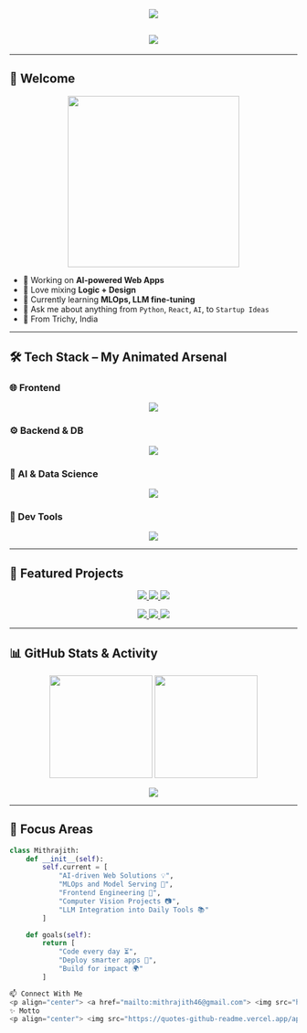 <!-- Profile Header with Wave -->
<p align="center">
  <img src="https://capsule-render.vercel.app/api?type=waving&color=gradient&customColorList=6,11,20&height=250&section=header&text=Mithrajith%20K%20👨‍💻&fontSize=45&fontColor=ffffff&animation=fadeIn" />
</p>

<!-- Animated Title and Role -->
<h2 align="center">
  <img src="https://readme-typing-svg.demolab.com?font=Fira+Code&size=25&duration=3000&pause=800&color=F97316&center=true&vCenter=true&width=650&lines=Full-stack+Engineer+🚀;AI+Developer+🤖;ML+Explorer+🧠;Creative+Problem+Solver+🛠️;Crafting+Intelligent+User+Experiences+🎨" />
</h2>

---

## 👋 Welcome

<p align="center">
  <img src="https://media.giphy.com/media/3o7aD2saalBwwftBIY/giphy.gif" width="300" />
</p>

- 🔭 Working on **AI-powered Web Apps**
- 🧠 Love mixing **Logic + Design**
- 🌱 Currently learning **MLOps, LLM fine-tuning**
- 💬 Ask me about anything from `Python`, `React`, `AI`, to `Startup Ideas`
- 📍 From Trichy, India

---

## 🛠️ Tech Stack – My Animated Arsenal

### 🌐 Frontend
<p align="center">
  <img src="https://skillicons.dev/icons?i=react,tailwind,js,html,css,ts" />
</p>

### ⚙️ Backend & DB
<p align="center">
  <img src="https://skillicons.dev/icons?i=python,flask,fastapi,mongodb,postgresql" />
</p>

### 🧠 AI & Data Science
<p align="center">
  <img src="https://skillicons.dev/icons?i=tensorflow,scikit-learn,numpy,pandas,opencv" />
</p>

### 🧰 Dev Tools
<p align="center">
  <img src="https://skillicons.dev/icons?i=docker,git,linux,vscode,jupyter" />
</p>

---

## 🚀 Featured Projects

<p align="center"> 
  <a href="https://github.com/mithrajith/Neo-budget-manager">
    <img src="https://github-readme-stats.vercel.app/api/pin/?username=mithrajith&repo=Neo-budget-manager&theme=radical&hide_border=true" />
  </a> 
  <a href="https://github.com/mithrajith/AI_music_player">
    <img src="https://github-readme-stats.vercel.app/api/pin/?username=mithrajith&repo=AI_music_player&theme=radical&hide_border=true" />
  </a>
  <a href="https://github.com/mithrajith/slap">
    <img src="https://github-readme-stats.vercel.app/api/pin/?username=mithrajith&repo=slap&theme=radical&hide_border=true" />
  </a>
</p>

<p align="center"> 
  <a href="https://github.com/mithrajith/image_captioning">
    <img src="https://github-readme-stats.vercel.app/api/pin/?username=mithrajith&repo=image_captioning&theme=radical&hide_border=true" />
  </a>
  <a href="https://github.com/mithrajith/campus-compass">
    <img src="https://github-readme-stats.vercel.app/api/pin/?username=mithrajith&repo=campus-compass&theme=radical&hide_border=true" />
  </a>
  <a href="https://github.com/mithrajith/Facial-recognition-code">
    <img src="https://github-readme-stats.vercel.app/api/pin/?username=mithrajith&repo=Facial-recognition-code&theme=radical&hide_border=true" />
  </a>
</p>

---

## 📊 GitHub Stats & Activity

<p align="center">
  <img src="https://github-readme-stats.vercel.app/api?username=mithrajith&show_icons=true&theme=tokyonight&hide_border=true&count_private=true" height="180px"/>
  <img src="https://github-readme-streak-stats.herokuapp.com/?user=mithrajith&theme=tokyonight&hide_border=true" height="180px"/>
</p>

<p align="center">
  <img src="https://github-readme-activity-graph.vercel.app/graph?username=mithrajith&theme=react-dark&hide_border=true&area=true" />
</p>

---

## 🧠 Focus Areas

```python
class Mithrajith:
    def __init__(self):
        self.current = [
            "AI-driven Web Solutions 💡",
            "MLOps and Model Serving 🚀",
            "Frontend Engineering 🎨",
            "Computer Vision Projects 📷",
            "LLM Integration into Daily Tools 📚"
        ]

    def goals(self):
        return [
            "Code every day ⏳",
            "Deploy smarter apps 💭",
            "Build for impact 🌍"
        ]

📫 Connect With Me
<p align="center"> <a href="mailto:mithrajith46@gmail.com"> <img src="https://img.shields.io/badge/Gmail-D14836?style=for-the-badge&logo=gmail&logoColor=white" /> </a> <a href="https://linkedin.com/in/mithrajithks046"> <img src="https://img.shields.io/badge/LinkedIn-0077B5?style=for-the-badge&logo=linkedin&logoColor=white" /> </a> <a href="https://melodious-cuchufli-1275f6.netlify.app/"> <img src="https://img.shields.io/badge/Portfolio-FF5722?style=for-the-badge&logo=firefox-browser&logoColor=white" /> </a> <a href="https://www.kaggle.com/mithun46"> <img src="https://img.shields.io/badge/Kaggle-20BEFF?style=for-the-badge&logo=kaggle&logoColor=white" /> </a> <a href="https://x.com/Mithrajith01"> <img src="https://img.shields.io/badge/Twitter-1DA1F2?style=for-the-badge&logo=twitter&logoColor=white" /> </a> </p>
✨ Motto
<p align="center"> <img src="https://quotes-github-readme.vercel.app/api?type=horizontal&theme=dark" /> </p> <p align="center"> <img src="https://komarev.com/ghpvc/?username=mithrajith&color=00C9A7&style=for-the-badge" /> </p> <p align="center"> <img src="https://capsule-render.vercel.app/api?type=waving&color=gradient&customColorList=6,11,20&height=120&section=footer" /> </p> ```
